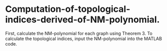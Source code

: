 # Computation-of-topological-indices-derived-of-NM-polynomial.
First, calculate the NM-polynomial for each graph using Theorem 3. To calculate the topological indices, input the NM-polynomial into the MATLAB code.
